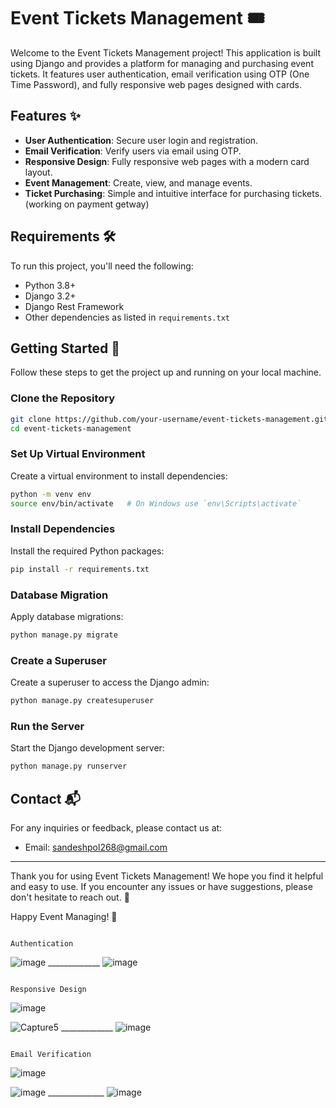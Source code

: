 # Event Tickets Management 🎟️

Welcome to the Event Tickets Management project! This application is built using Django and provides a platform for managing and purchasing event tickets. It features user authentication, email verification using OTP (One Time Password), and fully responsive web pages designed with cards.

## Features ✨

- **User Authentication**: Secure user login and registration.
- **Email Verification**: Verify users via email using OTP.
- **Responsive Design**: Fully responsive web pages with a modern card layout.
- **Event Management**: Create, view, and manage events.
- **Ticket Purchasing**: Simple and intuitive interface for purchasing tickets. (working on payment getway)

## Requirements 🛠️

To run this project, you'll need the following:

- Python 3.8+
- Django 3.2+
- Django Rest Framework
- Other dependencies as listed in `requirements.txt`

## Getting Started 🚀

Follow these steps to get the project up and running on your local machine.

### Clone the Repository

```bash
git clone https://github.com/your-username/event-tickets-management.git
cd event-tickets-management
```

### Set Up Virtual Environment

Create a virtual environment to install dependencies:

```bash
python -m venv env
source env/bin/activate   # On Windows use `env\Scripts\activate`
```

### Install Dependencies

Install the required Python packages:

```bash
pip install -r requirements.txt
```

### Database Migration

Apply database migrations:

```bash
python manage.py migrate
```

### Create a Superuser

Create a superuser to access the Django admin:

```bash
python manage.py createsuperuser
```

### Run the Server

Start the Django development server:

```bash
python manage.py runserver
```


## Contact 📬

For any inquiries or feedback, please contact us at:

- Email: sandeshpol268@gmail.com


---

Thank you for using Event Tickets Management! We hope you find it helpful and easy to use. If you encounter any issues or have suggestions, please don't hesitate to reach out. 🌟

Happy Event Managing! 🎉

                                                                          Authentication
                                                                          
![image](https://github.com/Sandesh-Pol/Event-Management-Django/assets/135794224/076c20d8-b038-4009-8df0-f27f840b978d)    _____________  ![image](https://github.com/Sandesh-Pol/Event-Management-Django/assets/135794224/0d6c949b-e231-4046-8060-4a1f9920856d)
  
                                                                          Responsive Design
                                                                          
![image](https://github.com/Sandesh-Pol/Event-Management-Django/assets/135794224/28d79185-24dd-49bb-b172-5fc80449e5bd)



![Capture5](https://github.com/Sandesh-Pol/Event-Management-Django/assets/135794224/245e84d6-5bc4-4cf3-970c-8a2dd9c72011) _____________ ![image](https://github.com/Sandesh-Pol/Event-Management-Django/assets/135794224/07915350-1cec-4846-9e6f-113ddfa99342)

                                                                          Email Verification                                                                            

![image](https://github.com/Sandesh-Pol/Event-Management-Django/assets/135794224/b8751033-3731-4d7b-9df4-0cc4143bcdc2)


![image](https://github.com/Sandesh-Pol/Event-Management-Django/assets/135794224/663b70b5-eb5f-4d39-8568-dc4eeb36d10d) ______________ ![image](https://github.com/Sandesh-Pol/Event-Management-Django/assets/135794224/ecb6102b-d30a-4e04-90b8-2a173c90fe49)







